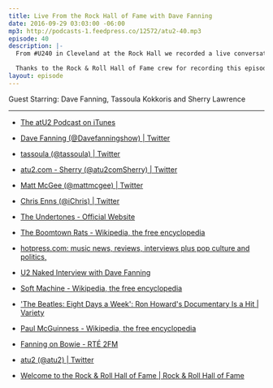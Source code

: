 ```yaml
---
title: Live From the Rock Hall of Fame with Dave Fanning
date: 2016-09-29 03:03:00 -06:00
mp3: http://podcasts-1.feedpress.co/12572/atu2-40.mp3
episode: 40
description: |-
  From #U240 in Cleveland at the Rock Hall we recorded a live conversation with Dave Fanning about his history with U2 - stories of hearing new albums in Bono’s house, his thoughts on the Apple album release deal, Bob Dylan, The Beatles, social media, floppy disks, Bono’s charity work, Paul McGuinness' influence, and his thoughts on new U2 music.

  Thanks to the Rock & Roll Hall of Fame crew for recording this episode for us and putting on a great weekend in Cleveland to help celebrate U2’s 40th.
layout: episode
---
```


Guest Starring: Dave Fanning, Tassoula Kokkoris and Sherry Lawrence

***

* [The atU2 Podcast on iTunes][1]

* [Dave Fanning (@Davefanningshow) | Twitter][2]

* [tassoula (@tassoula) | Twitter][3]

* [atu2.com - Sherry (@atu2comSherry) | Twitter][4]

* [Matt McGee (@mattmcgee) | Twitter][5]

* [Chris Enns (@iChris) | Twitter][6]

* [The Undertones - Official Website][7]

* [The Boomtown Rats - Wikipedia, the free encyclopedia][8]

* [hotpress.com: music news, reviews, interviews plus pop culture and politics,][9]

* [U2 Naked Interview with Dave Fanning][10]

* [Soft Machine - Wikipedia, the free encyclopedia][11]

* ['The Beatles: Eight Days a Week': Ron Howard's Documentary Is a Hit | Variety][12]

* [Paul McGuinness - Wikipedia, the free encyclopedia][13]

* [Fanning on Bowie - RTÉ&nbsp;2FM][14]

* [atu2 (@atu2) | Twitter][15]

* [Welcome to the Rock &amp; Roll Hall of Fame | Rock &amp; Roll Hall of Fame][16]

[1]: https://itunes.apple.com/ca/podcast/the-atu2-podcast/id1018994132?mt=2
[2]: https://twitter.com/davefanningshow
[3]: https://twitter.com/tassoula
[4]: https://twitter.com/atu2comSherry
[5]: https://twitter.com/mattmcgee
[6]: https://twitter.com/ichris
[7]: http://www.theundertones.com/_/Home.html
[8]: https://en.wikipedia.org/wiki/The_Boomtown_Rats
[9]: http://www.hotpress.com/
[10]: http://www.rte.ie/archives/exhibitions/937-u2/291786-u2-naked/
[11]: https://en.wikipedia.org/wiki/Soft_Machine
[12]: http://variety.com/2016/film/news/beatles-eight-days-a-week-ron-howard-documentary-1201871901/
[13]: https://en.wikipedia.org/wiki/Paul_McGuinness
[14]: http://2fm.rte.ie/2016/01/11/fanning-on-bowie/
[15]: https://twitter.com/atu2
[16]: https://www.rockhall.com/
